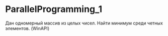 # ParallelProgramming_1
Дан одномерный массив из целых чисел. Найти минимум среди четных элементов. (WinAPI)
